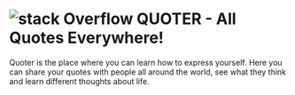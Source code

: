 # ![stack Overflow](https://deyanpeychev00.github.io/styles/images/logo.jpg) QUOTER - All Quotes Everywhere!

Quoter is the place where you can learn how to express yourself. Here you can share your quotes with people all around the world, see what they think and learn different thoughts about life.
